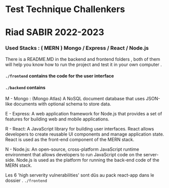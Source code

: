 # Test Technique Challenkers 
# Riad SABIR 2022-2023

### Used Stacks : ( MERN ) Mongo / Express / React / Node.js

<p> There is a README.MD in the backend and frontend folders , both of them will help you know how to run the project and test it in your own computer . </p>

#### ` ./frontend ` contains the code for the user interface 
#### ` ./backend ` contains 

<p> 

M - Mongo : (Mongo Atlas) A NoSQL document database that uses JSON-like documents with optional schema to store data. 

</p>

<p>

E - Express: A web application framework for Node.js that provides a set of features for building web and mobile applications. 

</p>

</p>

R - React: A JavaScript library for building user interfaces. React allows developers to create reusable UI components and manage application state. React is used as the front-end component of the MERN stack.

</p>

<p>

N - Node.js: An open-source, cross-platform JavaScript runtime environment that allows developers to run JavaScript code on the server-side. Node.js is used as the platform for running the back-end code of the MERN stack.

</p>


<p>

Les 6 'high serverity vulnerabilities' sont dûs au pack react-app dans le dossier . ` ./frontend `

</p>